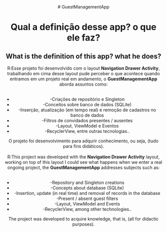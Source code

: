 <div align="center">
# GuestManagementApp
<h1>Qual a definição desse app? o que ele faz?</h1>
<h2>What is the definition of this app? what he does?</h1>
</div>
<div align="center">
R:Esse projeto foi desenvolvido com o layout <b>Navigation Drawer Activity</b>, trabalhando em cima desse layout pude perceber o que acontece quando entramos em um
projeto real em andamento, o <b>GuestManagementApp</b> aborda assuntos como:
<br>
<br>
<ul>
  <li>-Criações de repositório e Singleton</li>
  <li>-Conceitos sobre banco de dados (SQLite)</li>
  <li>-Inserção, atualização (em tempo real) e remoção de cadastros no banco de dados</li>
  <li>-Filtros de convidados presentes / ausentes</li>
  <li>-Layout, ViewModel e Eventos</li>
  <li>-RecyclerView, entre outras tecnologias..</li>  
</ul>
O projeto foi desenvolvimento para adqurir conhecimento, ou seja, (tudo para fins didáticos).
<br>
<br>
R:This project was developed with the <b>Navigation Drawer Activity</b> layout, working on top of this layout I could see what happens when we enter a
real ongoing project, the <b>GuestManagementApp</b> addresses subjects such as:
<br>
<br>
<ul>
   <li>-Repository and Singleton creations</li>
   <li>-Concepts about database (SQLite)</li>
   <li>-Insertion, update (in real time) and removal of records in the database</li>
   <li>-Present / absent guest filters</li>
   <li>-Layout, ViewModel and Events</li>
   <li>-RecyclerView, among other technologies..</li>
</ul>
The project was developed to acquire knowledge, that is, (all for didactic purposes).
  
</div>
